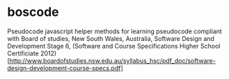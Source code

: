 # boscode
Pseudocode javascript helper methods for learning pseudocode compliant with Board of studies, New South Wales, Australia, Software Design and Development Stage 6, (Software and Course Specifications Higher School Certificiate 2012)[http://www.boardofstudies.nsw.edu.au/syllabus_hsc/pdf_doc/software-design-development-course-specs.pdf]
